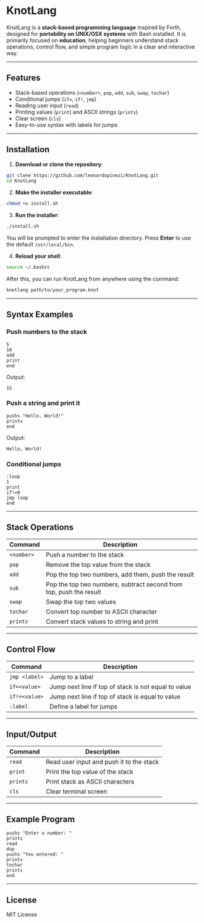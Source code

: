 # KnotLang

KnotLang is a **stack-based programming language** inspired by Forth, designed for **portability on UNIX/OSX systems** with Bash installed. It is primarily focused on **education**, helping beginners understand stack operations, control flow, and simple program logic in a clear and interactive way.

---

## Features

- Stack-based operations (`<number>`, `pop`, `add`, `sub`, `swap`, `tochar`)
- Conditional jumps (`if=`, `if!`, `jmp`)
- Reading user input (`read`)
- Printing values (`print`) and ASCII strings (`prints`)
- Clear screen (`cls`)
- Easy-to-use syntax with labels for jumps

---

## Installation

1. **Download or clone the repository**:

```bash
git clone https://github.com/leonardopinezi/KnotLang.git
cd KnotLang
```

2. **Make the installer executable**:

```bash
chmod +x install.sh
```

3. **Run the installer**:

```bash
./install.sh
```

You will be prompted to enter the installation directory. Press **Enter** to use the default `/usr/local/bin`.

4. **Reload your shell**:

```bash
source ~/.bashrc
```

After this, you can run KnotLang from anywhere using the command:

```bash
knotlang path/to/your_program.knot
```

---

## Syntax Examples

### Push numbers to the stack

```
5
10
add
print
end
```

Output:

```
15
```

### Push a string and print it

```
pushs "Hello, World!"
prints
end
```

Output:

```
Hello, World!
```

### Conditional jumps

```
:loop
1
print
if!=0
jmp loop
end
```

---

## Stack Operations

| Command | Description |
|---------|-------------|
| `<number>` | Push a number to the stack |
| `pop` | Remove the top value from the stack |
| `add` | Pop the top two numbers, add them, push the result |
| `sub` | Pop the top two numbers, subtract second from top, push the result |
| `swap` | Swap the top two values |
| `tochar` | Convert top number to ASCII character |
| `prints` | Convert stack values to string and print |

---

## Control Flow

| Command | Description |
|---------|-------------|
| `jmp <label>` | Jump to a label |
| `if=<value>` | Jump next line if top of stack is not equal to value |
| `if!=<value>` | Jump next line if top of stack is equal to value |
| `:label` | Define a label for jumps |

---

## Input/Output

| Command | Description |
|---------|-------------|
| `read` | Read user input and push it to the stack |
| `print` | Print the top value of the stack |
| `prints` | Print stack as ASCII characters |
| `cls` | Clear terminal screen |

---

## Example Program

```
pushs "Enter a number: "
prints
read
dup
pushs "You entered: "
prints
tochar
prints
end
```

---

## License

MIT License

